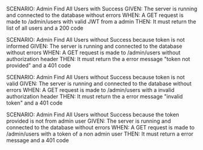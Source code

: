 SCENARIO: Admin Find All Users with Success
GIVEN: The server is running and connected to the database without errors
WHEN: A GET request is made to /admin/users with valid JWT from a admin
THEN: It must return the list of all users and a 200 code

SCENARIO: Admin Find All Users without Success because token is not informed
GIVEN: The server is running and connected to the database without errors
WHEN: A GET request is made to /admin/users without authorization header
THEN: It must return the a error message "token not provided" and a 401 code

SCENARIO: Admin Find All Users without Success because token is not valid
GIVEN: The server is running and connected to the database without errors
WHEN: A GET request is made to /admin/users with a invalid authorization header
THEN: It must return the a error message "invalid token" and a 401 code

SCENARIO: Admin Find All Users without Success because the token provided is not from admin user
GIVEN: The server is running and connected to the database without errors
WHEN: A GET request is made to /admin/users with a token of a non admin user
THEN: It must return a error message and a 401 code
